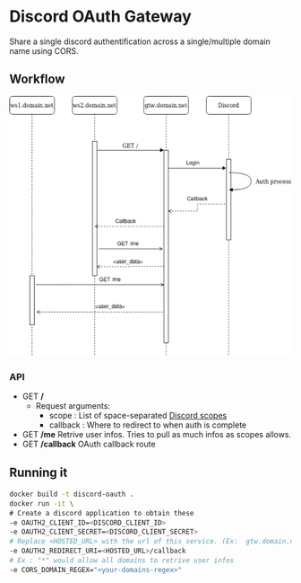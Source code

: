 # Discord OAuth Gateway

Share a single discord authentification across a single/multiple domain name using CORS.

## Workflow

![workflow](assets/images/workflow.png)

### API
+ GET **/** 
    + Request arguments:
        + scope : List of space-separated [Discord scopes](https://discord.com/developers/docs/topics/oauth2)
        + callback : Where to redirect to when auth is complete
+ GET **/me** Retrive user infos. Tries to pull as much infos as scopes allows.
+ GET **/callback** OAuth callback route

## Running it
```sh
docker build -t discord-oauth .
docker run -it \
# Create a discord application to obtain these
-e OAUTH2_CLIENT_ID=<DISCORD_CLIENT_ID>
-e OAUTH2_CLIENT_SECRET=<DISCORD_CLIENT_SECRET>
# Replace <HOSTED_URL> with the url of this service. (Ex:  gtw.domain.net)  
-e OAUTH2_REDIRECT_URI=<HOSTED_URL>/callback
# Ex : "*" would allow all domains to retrive user infos
-e CORS_DOMAIN_REGEX="<your-domains-regex>"
```
